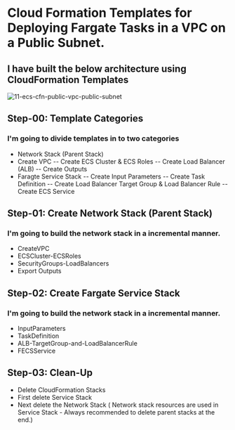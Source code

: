 # Cloud Formation Templates for Deploying Fargate Tasks in a VPC on a Public Subnet.

## I have built the below architecture using CloudFormation Templates
![11-ecs-cfn-public-vpc-public-subnet](https://user-images.githubusercontent.com/23433121/114659950-77a7b480-9cc2-11eb-81c8-e64ee6738ef0.png)

## Step-00: Template Categories
### I'm going to divide templates in to two categories
- Network Stack (Parent Stack)
- Create VPC
-- Create ECS Cluster & ECS Roles
-- Create Load Balancer (ALB)
-- Create Outputs
- Faragte Service Stack
-- Create Input Parameters
-- Create Task Definition
-- Create Load Balancer Target Group & Load Balancer Rule
-- Create ECS Service

## Step-01: Create Network Stack (Parent Stack)
### I'm going to build the network stack in a incremental manner.
- CreateVPC
- ECSCluster-ECSRoles
- SecurityGroups-LoadBalancers
- Export Outputs

## Step-02: Create Fargate Service Stack
### I'm going to build the network stack in a incremental manner.
- InputParameters
- TaskDefinition
- ALB-TargetGroup-and-LoadBalancerRule
- FECSService

## Step-03: Clean-Up
- Delete CloudFormation Stacks
- First delete Service Stack
- Next delete the Network Stack ( Network stack resources are used in Service Stack - Always recommended to delete parent stacks at the end.)
